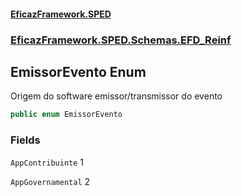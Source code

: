 #### [EficazFramework.SPED](EficazFrameworkSPED.md 'EficazFramework SPED')
### [EficazFramework.SPED.Schemas.EFD_Reinf](EficazFramework.SPED.Schemas.EFD_Reinf.md 'EficazFramework.SPED.Schemas.EFD_Reinf')

## EmissorEvento Enum

Origem do software emissor/transmissor do evento

```csharp
public enum EmissorEvento
```
### Fields

<a name='EficazFramework.SPED.Schemas.EFD_Reinf.EmissorEvento.AppContribuinte'></a>

`AppContribuinte` 1

<a name='EficazFramework.SPED.Schemas.EFD_Reinf.EmissorEvento.AppGovernamental'></a>

`AppGovernamental` 2